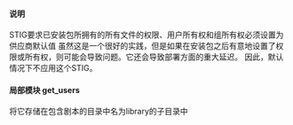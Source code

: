 

#### 说明

STIG要求已安装包所拥有的所有文件的权限、用户所有权和组所有权必须设置为供应商默认值
虽然这是一个很好的实践，但是如果在安装包之后有意地设置了权限或所有权，则可能会导致问题。它还会导致部署方面的重大延迟。
因此，默认情况下不应用这个STIG。


#### 局部模块 get_users
将它存储在包含剧本的目录中名为library的子目录中
